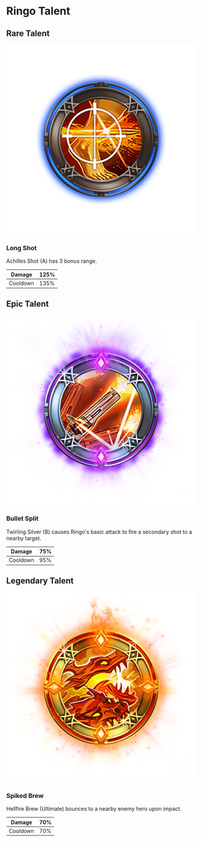 # Ringo Talent

## Rare Talent

![](../../.gitbook/assets/ringo_rare.png)

### Long Shot

Achilles Shot \(A\) has 3 bonus range.

| Damage | 125% |
| --- | --- |
| Cooldown | 135% |

## Epic Talent

![](../../.gitbook/assets/ringo_epic.png)

### Bullet Split 

Twirling Silver \(B\) causes Ringo's basic attack to fire a secondary shot to a nearby target.

| Damage | 75% |
| --- | --- |
| Cooldown | 95% |

## Legendary Talent

![](../../.gitbook/assets/ringo_legendary.png)

### Spiked Brew 

Hellfire Brew \(Ultimate\) bounces to a nearby enemy hero upon impact.

| Damage | 70% |
| --- | --- |
| Cooldown | 70% |

